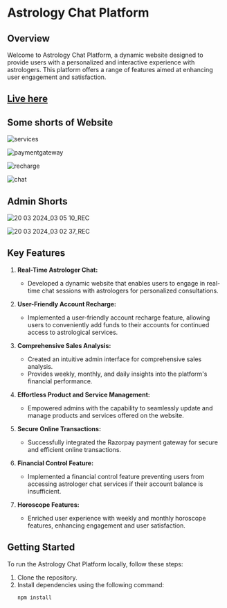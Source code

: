 # Astrology Chat Platform

## Overview

Welcome to Astrology Chat Platform, a dynamic website designed to provide users with a personalized and interactive experience with astrologers. This platform offers a range of features aimed at enhancing user engagement and satisfaction.

## [Live here](https://astrologywithanoop.netlify.app/)

## Some shorts of Website

![services](https://github.com/Vicky8180/Astrology-Website-2/assets/76256436/9a2c51df-9c0c-4deb-b9ec-e176e6df9a2c)

![paymentgateway](https://github.com/Vicky8180/Astrology-Website-2/assets/76256436/ec769685-602e-404a-bd49-f8bfab50af23)
   
   
![recharge](https://github.com/Vicky8180/Astrology-Website-2/assets/76256436/49df0028-57b0-44ae-ac40-6d15e79c98cc)


![chat](https://github.com/Vicky8180/Astrology-Website-2/assets/76256436/6f7e238f-4530-4819-bbad-a713c23527cc)

## Admin Shorts


![20 03 2024_03 05 10_REC](https://github.com/Vicky8180/Astrology-Website-2/assets/76256436/2265c359-4c9b-415a-a5a4-fc05493b7202)


![20 03 2024_03 02 37_REC](https://github.com/Vicky8180/Astrology-Website-2/assets/76256436/5b2c27a4-d0a9-40a3-a3fe-9e00008e6eba)



## Key Features

1. **Real-Time Astrologer Chat:**
   - Developed a dynamic website that enables users to engage in real-time chat sessions with astrologers for personalized consultations.

2. **User-Friendly Account Recharge:**
   - Implemented a user-friendly account recharge feature, allowing users to conveniently add funds to their accounts for continued access to astrological services.

3. **Comprehensive Sales Analysis:**
   - Created an intuitive admin interface for comprehensive sales analysis.
   - Provides weekly, monthly, and daily insights into the platform's financial performance.

4. **Effortless Product and Service Management:**
   - Empowered admins with the capability to seamlessly update and manage products and services offered on the website.

5. **Secure Online Transactions:**
   - Successfully integrated the Razorpay payment gateway for secure and efficient online transactions.

6. **Financial Control Feature:**
   - Implemented a financial control feature preventing users from accessing astrologer chat services if their account balance is insufficient.

7. **Horoscope Features:**
   - Enriched user experience with weekly and monthly horoscope features, enhancing engagement and user satisfaction.

## Getting Started

To run the Astrology Chat Platform locally, follow these steps:

1. Clone the repository.
2. Install dependencies using the following command:
   ```bash
   npm install


